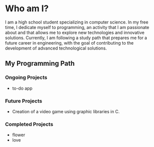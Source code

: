 # Who am I? #

I am a high school student specializing in computer science. In my free time, I dedicate myself to programming, an activity that I am passionate about and that allows me to explore new technologies and innovative solutions. Currently, I am following a study path that prepares me for a future career in engineering, with the goal of contributing to the development of advanced technological solutions.

## My Programming Path ##
### Ongoing Projects ###
- to-do app

### Future Projects ###
- Creation of a video game using graphic libraries in C.

### Completed Projects ###
- flower
- love


<!---
CoderArtist06/CoderArtist06 is a ✨ special ✨ repository because its `README.md` (this file) appears on your GitHub profile.
You can click the Preview link to take a look at your changes.
--->
